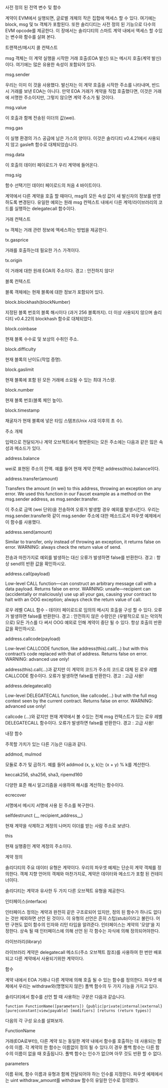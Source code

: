 사전 정의 된 전역 변수 및 함수



계약이 EVM에서 실행되면, 글로벌 개체의 작은 집합에 액세스 할 수 있다. 여기에는 block, msg 및 tx 객체가 포함된다. 또한 솔리디티는 사전 정의 된 기능으로 다수의 EVM opcode를 제공한다. 이 장에서는 솔리디티의 스마트 계약 내에서 액세스 할 수있는 변수와 함수를 살펴 본다.

트랜잭션/메시지 콜 컨텍스트

msg 객체는 이 계약 실행을 시작한 거래 호출(EOA 발신) 또는 메시지 호출(계약 발신)이다. 여기에는 많은 유용한 속성이 포함되어 있다.

msg.sender

우리는 이미 이 것을 사용했다. 발신자는 이 계약 호출을 시작한 주소를 나타내며, 반드시 거래를 보낸 EOA는 아니다. 만약 EOA 거래가 계약을 직접 호출했다면, 이것은 거래에 서명한 주소이지만, 그렇지 않으면 계약 주소가 될 것이다.

msg.value

이 호출과 함께 전송된 이더의 값(wei).

msg.gas

이 실행 환경의 가스 공급에 남은 가스의 양이다. 이것은 솔리디티 v0.4.21에서 사용되지 않고 gasleft 함수로 대체되었습니다.

msg.data

이 호출의 데이터 페이로드가 우리 계약에 들어온다.

msg.sig

함수 선택기인 데이터 페이로드의 처음 4 바이트이다.



계약에서 다른 계약을 호출 할 때마다, msg의 모든 속성 값이 새 발신자의 정보를 반영하도록 변경된다. 유일한 예외는 원래 msg 컨텍스트 내에서 다른 계약/라이브러리의 코드를 실행하는 delegatecall 함수이다.



거래 컨텍스트

tx 객체는 거래 관련 정보에 액세스하는 방법을 제공한다.

tx.gasprice

거래를 호출하는데 필요한 가스 가격이다.

tx.origin

이 거래에 대한 원래 EOA의 주소이다. 경고 : 안전하지 않다!



블록 컨텍스트

블록 객체에는 현재 블록에 대한 정보가 포함되어 있다.

block.blockhash(blockNumber)

지정된 블록 번호의 블록 해시이다 (과거 256 블록까지). 더 이상 사용되지 않으며 솔리디티 v0.4.22의 blockhash 함수로 대체되었다.

block.coinbase

현재 블록 수수료 및 보상의 수취인 주소.

block.difficulty

현재 블록의 난이도(작업 증명).

block.gaslimit

현재 블록에 포함 된 모든 거래에 소요될 수 있는 최대 가스량.

block.number

현재 블록 번호(블록 체인 높이).

block.timestamp

채굴자가 현재 블록에 넣은 타임 스탬프(Unix 시대 이후의 초 수).



주소 개체

입력으로 전달되거나 계약 오브젝트에서 형변환되는 모든 주소에는 다음과 같은 많은 속성과 메소드가 있다.

address.balance

wei로 표현된 주소의 잔액. 예를 들어 현재 계약 잔액은 address(this).balance이다.

address.transfer(amount)

Transfers the amount (in wei) to this address, throwing an exception on any error. We used this function in our Faucet example as a method on the msg.sender address, as msg.sender.transfer.

이 주소로 금액 (wei 단위)을 전송하여 오류가 발생할 경우 예외를 발생시킨다. 우리는 msg.sender.transfer와 같이 msg.sender 주소에 대한 메소드로서 파우셋 예제에서 이 함수를 사용했다.

address.send(amount)

Similar to transfer, only instead of throwing an exception, it returns false on error. WARNING: always check the return value of send.

전송과 마찬가지로 예외를 발생하는 대신 오류가 발생하면 false를 반환한다. 경고 : 항상 send의 반환 값을 확인하시오.

address.call(payload)

Low-level CALL function—can construct an arbitrary message call with a data payload. Returns false on error. WARNING: unsafe—recipient can (accidentally or maliciously) use up all your gas, causing your contract to halt with an OOG exception; always check the return value of call.

로우 레벨 CALL  함수 - 데이터 페이로드로 임의의 메시지 호출을 구성 할 수 있다. 오류가 발생하면 false를 반환한다. 경고 : 안전하지 않은 수령인은 (우발적으로 또는 악의적으로) 모든 가스를 다 써서 OOG 예외로 인해 계약이 중단 될 수 있다. 항상 호출의 반환 값을 확인하시오.

address.callcode(payload)

Low-level CALLCODE function, like address(this).call(...) but with this contract’s code replaced with that of address. Returns false on error. WARNING: advanced use only!

address(this).call(...)과 같지만 이 계약의 코드가 주소의 코드로 대체 된 로우 레벨 CALLCODE  함수이다. 오류가 발생하면 false를 반환한다. 경고 : 고급 사용!

address.delegatecall()

Low-level DELEGATECALL function, like callcode(...) but with the full msg context seen by the current contract. Returns false on error. WARNING: advanced use only!

callcode (...)와 같지만 현재 계약에서 볼 수있는 전체 msg 컨텍스트가 있는 로우 레벨 DELEGATECALL 함수이다. 오류가 발생하면 false를 반환한다. 경고 : 고급 사용!



내장 함수

주목할 가치가 있는 다른 기능은 다음과 같다.

addmod, mulmod

모듈로 추가 및 곱하기. 예를 들어 addmod (x, y, k)는 (x + y) % k를 계산한다.

keccak256, sha256, sha3, ripemd160

다양한 표준 해시 알고리즘을 사용하여 해시를 계산하는 함수이다.

ecrecover

서명에서 메시지 서명에 사용 된 주소를 복구한다.

selfdestrunct (__ recipient_address__)

현재 계약을 삭제하고 계정의 나머지 이더를 받는 사람 주소로 보낸다.

this

현재 실행중인 계약 계정의 주소이다.



계약 정의

솔리디티의 주요 데이터 유형은 계약이다. 우리의 파우셋 예제는 단순히 계약 객체를 정의한다. 객체 지향 언어의 객체와 마찬가지로, 계약은 데이터와 메소드가 포함 된 컨테이너이다.

솔리디티는 계약과 유사한 두 가지 다른 오브젝트 유형을 제공한다.

인터페이스(interface)

인터페이스 정의는 계약과 완전히 같은 구조로되어 있지만, 정의 된 함수가 하나도 없다는 것만 제외하면 선언 된 것이다. 이 유형의 선언은 흔히 스텁(stub)이라고 불린다. 어떤 구현도 없이 함수의 인자와 리턴 타입을 알려준다. 인터페이스는 계약의 '모양'을 지정한다. 상속 될 때 인터페이스에 의해 선언 된 각 함수는 자식에 의해 정의되어야한다.

라이브러리(library)

라이브러리 계약은 delegatecall 메소드(주소 오브젝트 참조)를 사용하여 한 번만 배포되고 다른 계약에서 사용되기위한 계약이다.



함수

계약 내에서 EOA 거래나 다른 계약에 의해 호출 될 수 있는 함수를 정의한다. 파우셋 예제에서 우리는 withdraw와(명명되지 않은) 폴백 함수의 두 가지 기능을 가지고 있다.

솔리디티에서 함수를 선언 할 때 사용하는 구문은 다음과 같습니다.

    function FunctionName([parameters]) {public|private|internal|external}
    [pure|constant|view|payable] [modifiers] [returns (return types)]

다음의 각 구성 요소를 살펴보자.

FunctionName

거래(EOA로부터), 다른 계약 또는 동일한 계약 내에서 함수를 호출하는 데 사용되는 함수의 이름. 각 계약의 한 함수는 이름없이 정의 될 수 있다.이 경우 폴백 함수는 다른 함수의 이름이 없을 때 호출됩니다. 폴백 함수는 인수가 없으며 아무 것도 반환 할 수 없다.

parameters

이름 뒤에, 함수 이름과 유형과 함께 전달되어야 하는 인수를 지정한다. 파우셋 예제에서는 uint withdraw_amount를 withdraw 함수의 유일한 인수로 정의했다.
